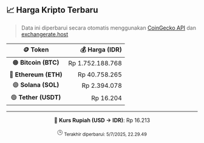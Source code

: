 

<!-- HARGA_KRIPTO -->
## 📈 Harga Kripto Terbaru

> Data ini diperbarui secara otomatis menggunakan [CoinGecko API](https://www.coingecko.com/) dan [exchangerate.host](https://exchangerate.host/)

<div align="center">

| 🪙 Token | 💰 Harga (IDR) |
|:------:|---------------:|
| 🟠 **Bitcoin (BTC)**   | Rp 1.752.188.768 |
| 🔵 **Ethereum (ETH)**  | Rp 40.758.265 |
| 🟣 **Solana (SOL)**    | Rp 2.394.078 |
| 🟢 **Tether (USDT)**   | Rp 16.204 |

---

💱 **Kurs Rupiah (USD → IDR)**: Rp 16.213

🕒 <sub>Terakhir diperbarui: 5/7/2025, 22.29.49</sub>

</div>
<!-- /HARGA_KRIPTO -->